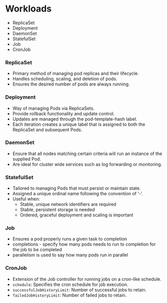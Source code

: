 # Workloads

- ReplicaSet
- Deployment
- DaemonSet
- StatefulSet
- Job
- CronJob

### ReplicaSet

- Primary method of managing pod replicas and their lifecycle.
- Handles scheduling, scaling, and deletion of pods.
- Ensures the desired number of pods are always running.

### Deployment

- Way of managing Pods via ReplicaSets.
- Provide rollback functionality and update control.
- Updates are managed through the pod-template-hash label. 
- Each iteration creates a unique label that is assigned to both the ReplicaSet and subsequent Pods.

### DaemonSet

- Ensure that all nodes matching certain criteria will run an instance of the supplied Pod.
- Are ideal for cluster wide services such as log forwarding or monitoring.

### StatefulSet

- Tailored to managing Pods that must persist or maintain state. 
- Assigned a unique ordinal name following the convention of ‘<statefulset name>-<ordinal index>’.
- Useful when:
    - Stable, unique network identifiers are required
    - Stable, persistent storage is needed
    - Ordered, graceful deployment and scaling is important


### Job

- Ensures a pod properly runs a given task to completion
- completions - specify how many pods needs to run to completion for the job to be completed
- parallelism is used to say how many pods run in parallel

### CronJob
- Extension of the Job controller for running jobs on a cron-like schedule.
- `schedule`: Specifies the cron schedule for job execution.
- `successfulJobHistoryLimit`: Number of successful jobs to retain.
- `failedJobHistoryLimit`: Number of failed jobs to retain.
